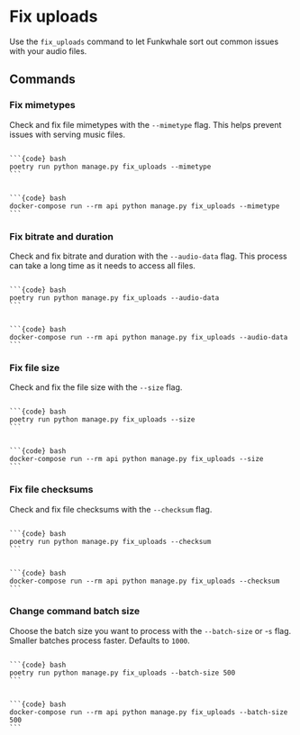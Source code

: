 # Fix uploads

Use the `fix_uploads` command to let Funkwhale sort out common issues with your audio files.

## Commands

### Fix mimetypes

Check and fix file mimetypes with the `--mimetype` flag. This helps prevent issues with serving music files.

````{tabbed} Debian

```{code} bash
poetry run python manage.py fix_uploads --mimetype
```

````

````{tabbed} Docker

```{code} bash
docker-compose run --rm api python manage.py fix_uploads --mimetype
```

````

### Fix bitrate and duration

Check and fix bitrate and duration with the `--audio-data` flag. This process can take a long time as it needs to access all files.

````{tabbed} Debian

```{code} bash
poetry run python manage.py fix_uploads --audio-data
```

````

````{tabbed} Docker

```{code} bash
docker-compose run --rm api python manage.py fix_uploads --audio-data
```

````

### Fix file size

Check and fix the file size with the `--size` flag.

````{tabbed} Debian

```{code} bash
poetry run python manage.py fix_uploads --size
```

````

````{tabbed} Docker

```{code} bash
docker-compose run --rm api python manage.py fix_uploads --size
```

````

### Fix file checksums

Check and fix file checksums with the `--checksum` flag.

````{tabbed} Debian

```{code} bash
poetry run python manage.py fix_uploads --checksum
```

````

````{tabbed} Docker

```{code} bash
docker-compose run --rm api python manage.py fix_uploads --checksum
```

````

### Change command batch size

Choose the batch size you want to process with the `--batch-size` or -`s` flag. Smaller batches process faster. Defaults to `1000`.

````{tabbed} Debian

```{code} bash
poetry run python manage.py fix_uploads --batch-size 500
```

````

````{tabbed} Docker

```{code} bash
docker-compose run --rm api python manage.py fix_uploads --batch-size 500
```

````
